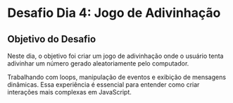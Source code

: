 # Desafio Dia 4: Jogo de Adivinhação

## Objetivo do Desafio

Neste dia, o objetivo foi criar um jogo de adivinhação onde o usuário tenta adivinhar um número gerado aleatoriamente pelo computador.

Trabalhando com loops, manipulação de eventos e exibição de mensagens dinâmicas. Essa experiência é essencial para entender como criar interações mais complexas em JavaScript.